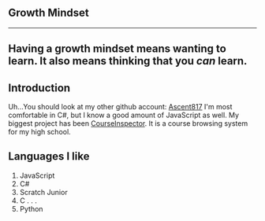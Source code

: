 ## Growth Mindset
---
Having a **growth mindset** means wanting to learn. It also means thinking that you *can* learn.
---
## Introduction
Uh...You should look at my other github account: 	[Ascent817](https://github.com/Ascent817)
I'm most comfortable in C#, but I know a good amount of JavaScript as well. My biggest project has been [CourseInspector](https://courseinspector.web.app).
It is a course browsing system for my high school.

## Languages I like
1. JavaScript
2. C#
3. Scratch Junior
4. C
.
.
.
10234. Python
